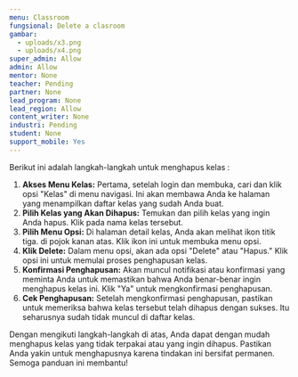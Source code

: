 ```yaml
---
menu: Classroom
fungsional: Delete a clasroom
gambar:
  - uploads/x3.png
  - uploads/x4.png
super_admin: Allow
admin: Allow
mentor: None
teacher: Pending
partner: None
lead_program: None
lead_region: Allow
content_writer: None
industri: Pending
student: None
support_mobile: Yes
---
```

B﻿erikut ini adalah langkah-langkah untuk menghapus kelas :

1. **Akses Menu Kelas:** Pertama, setelah login dan membuka, cari dan klik opsi "Kelas" di menu navigasi. Ini akan membawa Anda ke halaman yang menampilkan daftar kelas yang sudah Anda buat.
2. **Pilih Kelas yang Akan Dihapus:** Temukan dan pilih kelas yang ingin Anda hapus. Klik pada nama kelas tersebut.
3. **Pilih Menu Opsi:** Di halaman detail kelas, Anda akan melihat ikon titik tiga. di pojok kanan atas. Klik ikon ini untuk membuka menu opsi.
4. **Klik Delete:** Dalam menu opsi, akan ada opsi "Delete" atau "Hapus." Klik opsi ini untuk memulai proses penghapusan kelas.
5. **Konfirmasi Penghapusan:** Akan muncul notifikasi atau konfirmasi yang meminta Anda untuk memastikan bahwa Anda benar-benar ingin menghapus kelas ini. Klik  "Ya" untuk mengkonfirmasi penghapusan.
6. **Cek Penghapusan:** Setelah mengkonfirmasi penghapusan, pastikan untuk memeriksa bahwa kelas tersebut telah dihapus dengan sukses. Itu seharusnya sudah tidak muncul di daftar kelas.

Dengan mengikuti langkah-langkah di atas, Anda dapat dengan mudah menghapus kelas yang tidak terpakai atau yang ingin dihapus. Pastikan Anda yakin untuk menghapusnya karena tindakan ini bersifat permanen. Semoga panduan ini membantu!